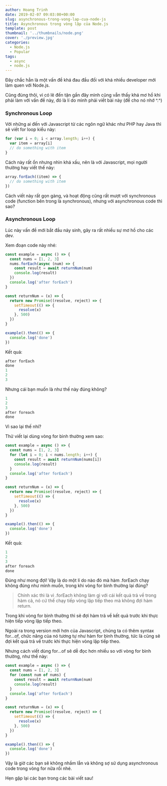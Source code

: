 ```yaml
---
author: Hoang Trinh
date: 2019-02-07 09:03:00+00:00
slug: asynchronous-trong-vong-lap-cua-node-js
title: Asynchronous trong vòng lặp của Node.js
template: post
thumbnail: '../thumbnails/node.png'
cover: './preview.jpg'
categories:
  - Node.js
  - Popular
tags:
  - async
  - node.js
---
```


Đây chắc hẳn là một vấn đề khá đau đầu đối với khá nhiều developer mới làm quen với Node.js.

Cũng đúng thôi, vì có lẽ đến tận gần đây mình cũng vẫn thấy khá mơ hồ khi phải làm với vấn đề này, đó là lí do mình phải viết bài này (để cho nó nhớ ^.^)

### Synchronous Loop

Với những ai đến với Javascript từ các ngôn ngữ khác như PHP hay Java thì sẽ viết for loop kiểu này:

```javascript
for (var i = 0; i < array.length; i++) {
  var item = array[i]
  // do something with item
}
```

Cách này rất ổn nhưng nhìn khá xấu, nên là với Javascript, mọi người thường hay viết thế này:

```javascript
array.forEach((item) => {
  // do something with item
})
```

Cách viết này rất gọn gàng, và hoạt động cũng rất mượt với synchronous code (function bên trong là synchronous), nhưng với asynchronous code thì sao?

### Asynchronous Loop

Lúc này vấn đề mới bắt đầu nảy sinh, gây ra rất nhiều sự mơ hồ cho các dev.

Xem đoạn code này nhé:

```javascript
const example = async () => {
  const nums = [1, 2, 3]
  nums.forEach(async (num) => {
    const result = await returnNum(num)
    console.log(result)
  })
  console.log('after forEach')
}

const returnNum = (x) => {
  return new Promise((resolve, reject) => {
    setTimeout(() => {
      resolve(x)
    }, 500)
  })
}

example().then(() => {
  console.log('done')
})
```

Kết quả:

```javascript
after forEach
done
1
2
3
```

Nhưng cái bạn muốn là như thế này đúng không?

```javascript
1
2
3
after foreach
done
```

Vì sao lại thế nhỉ?

Thử viết lại dùng vòng for bình thường xem sao:

```javascript
const example = async () => {
  const nums = [1, 2, 3]
  for (let i = 0; i < nums.length; i++) {
    const result = await returnNum(nums[i])
    console.log(result)
  }
  console.log('after forEach')
}

const returnNum = (x) => {
  return new Promise((resolve, reject) => {
    setTimeout(() => {
      resolve(x)
    }, 500)
  })
}

example().then(() => {
  console.log('done')
})
```

Kết quả:

```javascript
1
2
3
after foreach
done
```

Đúng như mong đợi! Vậy là do một lí do nào đó mà hàm .forEach chạy không đúng như mình muốn, trong khi vòng for bình thường lại đúng?

> Chính xác thì là vì .forEach không làm gì với cái kết quả trả về trong hàm cả, nó cứ thế chạy tiếp vòng lặp tiếp theo mà không đợi hàm return.

Trong khi vòng for bình thường thì sẽ đợi hàm trả về kết quả trước khi thực hiện tiếp vòng lặp tiếp theo.

Ngoài ra trong version mới hơn của Javascript, chúng ta có thêm syntax for...of, chức năng của nó tương tự như hàm for bình thường, tức là cũng sẽ đợi kết quả trả về trước khi thực hiện vòng lặp tiếp theo.

Nhưng cách viết dùng for...of sẽ dễ đọc hơn nhiều so với vòng for bình thường, như thế này:

```javascript
const example = async () => {
  const nums = [1, 2, 3]
  for (const num of nums) {
    const result = await returnNum(num)
    console.log(result)
  }
  console.log('after forEach')
}

const returnNum = (x) => {
  return new Promise((resolve, reject) => {
    setTimeout(() => {
      resolve(x)
    }, 500)
  })
}

example().then(() => {
  console.log('done')
})
```

Vậy là giờ các bạn sẽ không nhầm lẫn và không sợ sử dụng asynchronous code trong vòng for nữa rồi nhé.

Hẹn gặp lại các bạn trong các bài viết sau!
